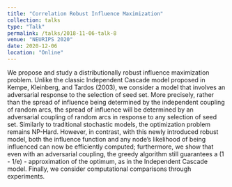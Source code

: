 ```yaml
---
title: "Correlation Robust Influence Maximization"
collection: talks
type: "Talk"
permalink: /talks/2018-11-06-talk-8
venue: "NEURIPS 2020"
date: 2020-12-06
location: "Online"
---
```

We propose and study a distributionally robust influence maximization problem. Unlike the classic Independent Cascade model proposed
in Kempe, Kleinberg, and Tardos (2003), we consider a model that
involves an adversarial response to the selection of seed set. More
precisely, rather than the spread of influence being determined by the
independent coupling of random arcs, the spread of influence will be
determined by an adversarial coupling of random arcs in response to
any selection of seed set. Similarly to traditional stochastic models, the
optimization problem remains NP-Hard. However, in contrast, with
this newly introduced robust model, both the influence function and
any node’s likelihood of being influenced can now be efficiently computed; furthermore, we show that even with an adversarial coupling,
the greedy algorithm still guarantees a (1 - 1/e) - approximation of the
optimum, as in the Independent Cascade model. Finally, we consider
computational comparisons through experiments.
